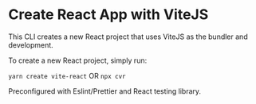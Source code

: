 # Create React App with ViteJS

This CLI creates a new React project that uses ViteJS as the bundler and development.

To create a new React project, simply run:

`yarn create vite-react` OR `npx cvr`

Preconfigured with Eslint/Prettier and React testing library.
